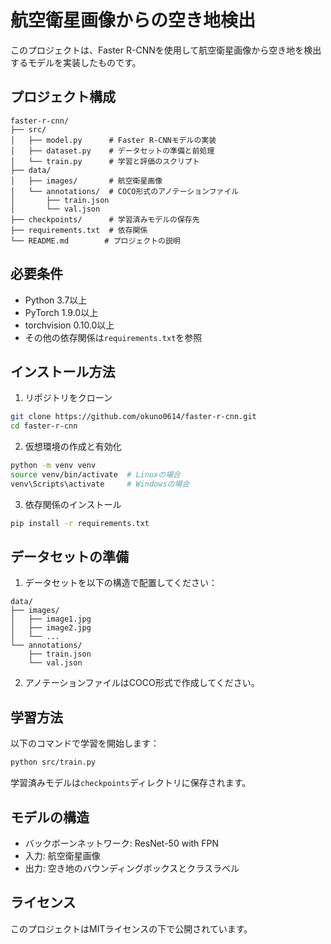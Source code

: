 # 航空衛星画像からの空き地検出

このプロジェクトは、Faster R-CNNを使用して航空衛星画像から空き地を検出するモデルを実装したものです。

## プロジェクト構成

```
faster-r-cnn/
├── src/
│   ├── model.py      # Faster R-CNNモデルの実装
│   ├── dataset.py    # データセットの準備と前処理
│   └── train.py      # 学習と評価のスクリプト
├── data/
│   ├── images/       # 航空衛星画像
│   └── annotations/  # COCO形式のアノテーションファイル
│       ├── train.json
│       └── val.json
├── checkpoints/      # 学習済みモデルの保存先
├── requirements.txt  # 依存関係
└── README.md        # プロジェクトの説明
```

## 必要条件

- Python 3.7以上
- PyTorch 1.9.0以上
- torchvision 0.10.0以上
- その他の依存関係は`requirements.txt`を参照

## インストール方法

1. リポジトリをクローン
```bash
git clone https://github.com/okuno0614/faster-r-cnn.git
cd faster-r-cnn
```

2. 仮想環境の作成と有効化
```bash
python -m venv venv
source venv/bin/activate  # Linuxの場合
venv\Scripts\activate     # Windowsの場合
```

3. 依存関係のインストール
```bash
pip install -r requirements.txt
```

## データセットの準備

1. データセットを以下の構造で配置してください：
```
data/
├── images/
│   ├── image1.jpg
│   ├── image2.jpg
│   └── ...
└── annotations/
    ├── train.json
    └── val.json
```

2. アノテーションファイルはCOCO形式で作成してください。

## 学習方法

以下のコマンドで学習を開始します：
```bash
python src/train.py
```

学習済みモデルは`checkpoints`ディレクトリに保存されます。

## モデルの構造

- バックボーンネットワーク: ResNet-50 with FPN
- 入力: 航空衛星画像
- 出力: 空き地のバウンディングボックスとクラスラベル

## ライセンス

このプロジェクトはMITライセンスの下で公開されています。 
